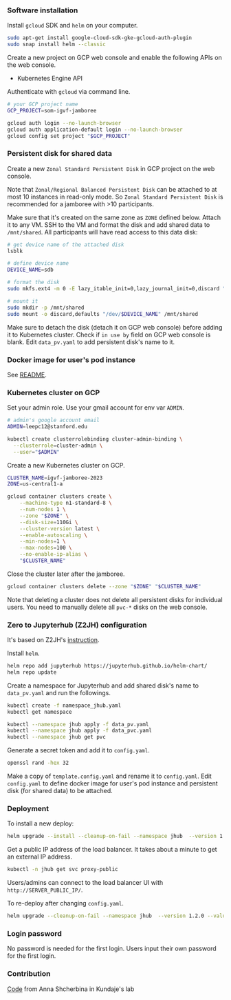 ### Software installation

Install `gcloud` SDK and `helm` on your computer.
```bash
sudo apt-get install google-cloud-sdk-gke-gcloud-auth-plugin
sudo snap install helm --classic
```

Create a new project on GCP web console and enable the following APIs on the web console.
- Kubernetes Engine API


Authenticate with `gcloud` via command line.
```bash
# your GCP project name
GCP_PROJECT=som-igvf-jamboree

gcloud auth login --no-launch-browser
gcloud auth application-default login --no-launch-browser
gcloud config set project "$GCP_PROJECT"
```


### Persistent disk for shared data

Create a new `Zonal Standard Persistent Disk` in GCP project on the web console.

Note that `Zonal/Regional Balanced Persistent Disk` can be attached to at most 10 instances in read-only mode. So `Zonal Standard Persistent Disk` is recommended for a jamboree with >10 participants.

Make sure that it's created on the same zone as `ZONE` defined below. Attach it to any VM. SSH to the VM and format the disk and add shared data to `/mnt/shared`. All participants will have read access to this data disk:
```bash
# get device name of the attached disk
lsblk

# define device name
DEVICE_NAME=sdb

# format the disk
sudo mkfs.ext4 -m 0 -E lazy_itable_init=0,lazy_journal_init=0,discard "/dev/$DEVICE_NAME"

# mount it
sudo mkdir -p /mnt/shared
sudo mount -o discard,defaults "/dev/$DEVICE_NAME" /mnt/shared
```

Make sure to detach the disk (detach it on GCP web console) before adding it to Kubernetes cluster. Check if `in use by` field on GCP web console is blank. Edit `data_pv.yaml` to add persistent disk's name to it.


### Docker image for user's pod instance

See [README](docker/README.md).


### Kubernetes cluster on GCP

Set your admin role. Use your gmail account for env var `ADMIN`.
```bash
# admin's google account email
ADMIN=leepc12@stanford.edu

kubectl create clusterrolebinding cluster-admin-binding \
  --clusterrole=cluster-admin \
  --user="$ADMIN"
```

Create a new Kubernetes cluster on GCP.
```bash
CLUSTER_NAME=igvf-jamboree-2023
ZONE=us-central1-a

gcloud container clusters create \
	--machine-type n1-standard-8 \
	--num-nodes 1 \
	--zone "$ZONE" \
	--disk-size=110Gi \
	--cluster-version latest \
	--enable-autoscaling \
	--min-nodes=1 \
	--max-nodes=100 \
	--no-enable-ip-alias \
	"$CLUSTER_NAME"
```

Close the cluster later after the jamboree.
```bash
gcloud container clusters delete --zone "$ZONE" "$CLUSTER_NAME"
```

Note that deleting a cluster does not delete all persistent disks for individual users. You need to manually delete all  `pvc-*` disks on the web console.


### Zero to Jupyterhub (Z2JH) configuration

It's based on Z2JH's [instruction](https://zero-to-jupyterhub.readthedocs.io/en/stable/index.html).

Install `helm`.
```bash
helm repo add jupyterhub https://jupyterhub.github.io/helm-chart/
helm repo update
````

Create a namespace for Jupyterhub and add shared disk's name to `data_pv.yaml` and run the followings.
```bash
kubectl create -f namespace_jhub.yaml
kubectl get namespace

kubectl --namespace jhub apply -f data_pv.yaml
kubectl --namespace jhub apply -f data_pvc.yaml
kubectl --namespace jhub get pvc
```

Generate a secret token and add it to `config.yaml`.
```bash
openssl rand -hex 32
```

Make a copy of `template.config.yaml` and rename it to `config.yaml`. Edit `config.yaml` to define docker image for user's pod instance and persistent disk (for shared data) to be attached.


### Deployment

To install a new deploy:
```bash
helm upgrade --install --cleanup-on-fail --namespace jhub  --version 1.2.0 --values config.yaml --set global.safeToShowValues=true jhub jupyterhub/jupyterhub --timeout 30m
```

Get a public IP address of the load balancer. It takes about a minute to get an external IP address.
```bash
kubectl -n jhub get svc proxy-public
```

Users/admins can connect to the load balancer UI with `http://SERVER_PUBLIC_IP/`.

To re-deploy after changing `config.yaml`.
```bash
helm upgrade --cleanup-on-fail --namespace jhub  --version 1.2.0 --values config.yaml --set global.safeToShowValues=true jhub jupyterhub/jupyterhub --timeout 30m
````

### Login password

No password is needed for the first login. Users input their own password for the first login.


### Contribution

[Code](https://github.com/kundajelab/jamboree-toolkit) from Anna Shcherbina in Kundaje's lab
